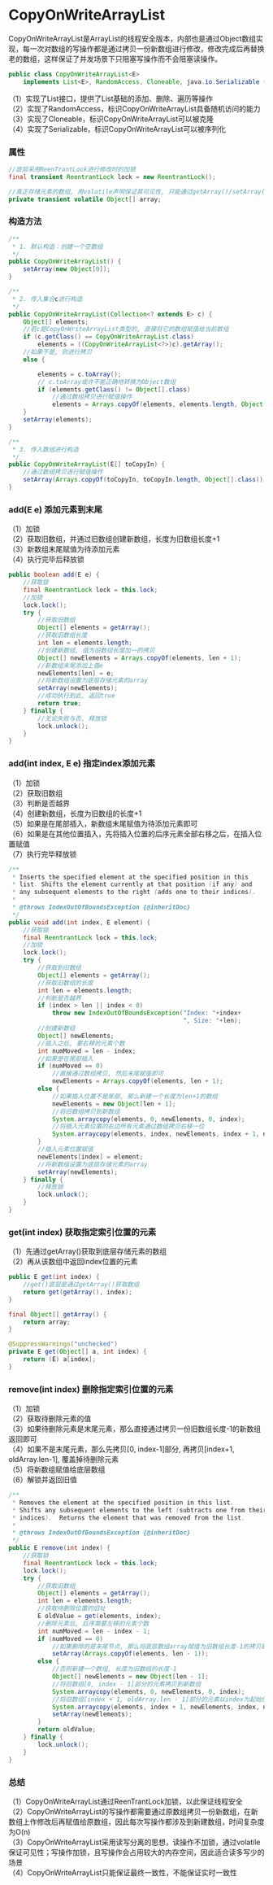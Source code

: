 # CopyOnWriteArrayList
CopyOnWriteArrayList是ArrayList的线程安全版本，内部也是通过Object数组实现，每一次对数组的写操作都是通过拷贝一份新数组进行修改，修改完成后再替换老的数组，这样保证了并发场景下只阻塞写操作而不会阻塞读操作。
```java
public class CopyOnWriteArrayList<E>
    implements List<E>, RandomAccess, Cloneable, java.io.Serializable {
```
（1）实现了List接口，提供了List基础的添加、删除、遍历等操作  
（2）实现了RandomAccess，标识CopyOnWriteArrayList具备随机访问的能力  
（3）实现了Cloneable，标识CopyOnWriteArrayList可以被克隆  
（4）实现了Serializable，标识CopyOnWriteArrayList可以被序列化  

### 属性
```java
//底层采用ReenTrantLock进行修改时的加锁
final transient ReentrantLock lock = new ReentrantLock();

//真正存储元素的数组, 用volatile声明保证其可见性, 只能通过getArray()/setArray()访问
private transient volatile Object[] array;
```

### 构造方法
```java
/**
 * 1. 默认构造：创建一个空数组
 */
public CopyOnWriteArrayList() {
	setArray(new Object[0]);
}

/**
 * 2. 传入集合c进行构造
 */
public CopyOnWriteArrayList(Collection<? extends E> c) {
	Object[] elements;
	//若c是CopyOnWriteArrayList类型的, 直接将它的数组赋值给当前数组
	if (c.getClass() == CopyOnWriteArrayList.class)
		elements = ((CopyOnWriteArrayList<?>)c).getArray();
	//如果不是, 则进行拷贝
	else {

		elements = c.toArray();
		// c.toArray或许不能正确地转换为Object数组
		if (elements.getClass() != Object[].class)
			//通过数组拷贝进行赋值操作
			elements = Arrays.copyOf(elements, elements.length, Object[].class);
	}
	setArray(elements);
}

/**
 * 3. 传入数组进行构造
 */
public CopyOnWriteArrayList(E[] toCopyIn) {
	//通过数组拷贝进行赋值操作 
	setArray(Arrays.copyOf(toCopyIn, toCopyIn.length, Object[].class));
}
```

### add(E e) 添加元素到末尾
（1）加锁  
（2）获取旧数组，并通过旧数组创建新数组，长度为旧数组长度+1  
（3）新数组末尾赋值为待添加元素  
（4）执行完毕后释放锁  
```java
public boolean add(E e) {
	//获取锁
	final ReentrantLock lock = this.lock;
	//加锁
	lock.lock();
	try {
		//获取旧数组
		Object[] elements = getArray();
		//获取旧数组长度
		int len = elements.length;
		//创建新数组, 值为旧数组长度加一的拷贝
		Object[] newElements = Arrays.copyOf(elements, len + 1);
		//新数组末尾添加上值e
		newElements[len] = e;
		//将新数组设置为底层存储元素的array
		setArray(newElements);
		//成功执行到此, 返回true
		return true;
	} finally {
		//无论失败与否, 释放锁
		lock.unlock();
	}
}
```

### add(int index, E e) 指定index添加元素
（1）加锁  
（2）获取旧数组  
（3）判断是否越界  
（4）创建新数组，长度为旧数组的长度+1  
（5）如果是在尾部插入，新数组末尾赋值为待添加元素即可  
（6）如果是在其他位置插入，先将插入位置的后序元素全部右移之后，在插入位置赋值  
（7）执行完毕释放锁  
```java
/**
 * Inserts the specified element at the specified position in this
 * list. Shifts the element currently at that position (if any) and
 * any subsequent elements to the right (adds one to their indices).
 *
 * @throws IndexOutOfBoundsException {@inheritDoc}
 */
public void add(int index, E element) {
	//获取锁
	final ReentrantLock lock = this.lock;
	//加锁
	lock.lock();
	try {
		//获取到旧数组
		Object[] elements = getArray();
		//获取旧数组的长度
		int len = elements.length;
		//判断是否越界
		if (index > len || index < 0)
			throw new IndexOutOfBoundsException("Index: "+index+
												", Size: "+len);
		//创建新数组
		Object[] newElements;
		//插入之后, 要右移的元素个数
		int numMoved = len - index;
		//如果是在尾部插入
		if (numMoved == 0)
			//直接通过数组拷贝, 然后末尾赋值即可
			newElements = Arrays.copyOf(elements, len + 1);
		else {
			//如果插入位置不是尾部, 那么新建一个长度为len+1的数组
			newElements = new Object[len + 1];
			//将旧数组拷贝到新数组
			System.arraycopy(elements, 0, newElements, 0, index);
			//将插入元素位置的右边所有元素通过数组拷贝右移一位
			System.arraycopy(elements, index, newElements, index + 1, numMoved);
		}
		//插入元素位置赋值
		newElements[index] = element;
		//将新数组设置为底层存储元素的array
		setArray(newElements);
	} finally {
		//释放锁
		lock.unlock();
	}
}
```

### get(int index) 获取指定索引位置的元素
（1）先通过getArray()获取到底层存储元素的数组  
（2）再从该数组中返回index位置的元素  
```java
public E get(int index) {
	//get()底层是通过getArray()获取数组
	return get(getArray(), index);
}

final Object[] getArray() {
	return array;
}

@SuppressWarnings("unchecked")
private E get(Object[] a, int index) {	
	return (E) a[index];
}
```

### remove(int index) 删除指定索引位置的元素
（1）加锁  
（2）获取待删除元素的值  
（3）如果待删除元素是末尾元素，那么直接通过拷贝一份旧数组长度-1的新数组返回即可  
（4）如果不是末尾元素，那么先拷贝[0, index-1]部分, 再拷贝[index+1, oldArray.len-1], 覆盖掉待删除元素  
（5）将新数组赋值给底层数组  
（6）解锁并返回旧值  
```java
/**
 * Removes the element at the specified position in this list.
 * Shifts any subsequent elements to the left (subtracts one from their
 * indices).  Returns the element that was removed from the list.
 *
 * @throws IndexOutOfBoundsException {@inheritDoc}
 */
public E remove(int index) {
	//获取锁
	final ReentrantLock lock = this.lock;
	lock.lock();
	try {
		//获取旧数组 
		Object[] elements = getArray();
		int len = elements.length;
		//获取待删除位置的旧址
		E oldValue = get(elements, index);
		//删除元素后, 后序需要左移的元素个数
		int numMoved = len - index - 1;
		if (numMoved == 0)
			//如果删除的是末尾节点, 那么将底层数组array赋值为旧数组长度-1的拷贝即可
			setArray(Arrays.copyOf(elements, len - 1));
		else {
			//否则新建一个数组, 长度为旧数组的长度-1
			Object[] newElements = new Object[len - 1];
			//将旧数组[0, index - 1]部分的元素拷贝到新数组
			System.arraycopy(elements, 0, newElements, 0, index);
			//将旧数组[index + 1, oldArray.len - 1]部分的元素以index为起始位置拷贝到新数组
			System.arraycopy(elements, index + 1, newElements, index, numMoved);
			setArray(newElements);
		}
		return oldValue;
	} finally {
		lock.unlock();
	}
}
```

### 总结
（1）CopyOnWriteArrayList通过ReenTrantLock加锁，以此保证线程安全  
（2）CopyOnWriteArrayList的写操作都需要通过原数组拷贝一份新数组，在新数组上作修改后再赋值给原数组，因此每次写操作都涉及到新建数组，时间复杂度为O(n)  
（3）CopyOnWriteArrayList采用读写分离的思想，读操作不加锁，通过volatile保证可见性；写操作加锁，且写操作会占用较大的内存空间，因此适合读多写少的场景  
（4）CopyOnWriteArrayList只能保证最终一致性，不能保证实时一致性  




























